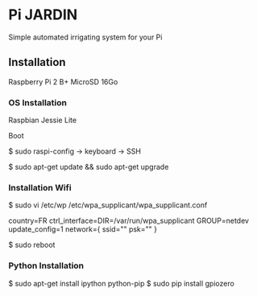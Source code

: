 # Pi JARDIN

Simple automated irrigating system for your Pi

## Installation

Raspberry Pi 2 B+
MicroSD 16Go


### OS Installation

Raspbian Jessie Lite

Boot

$ sudo raspi-config
-> keyboard
-> SSH

$ sudo apt-get update && sudo apt-get upgrade

### Installation Wifi

$ sudo vi /etc/wp /etc/wpa_supplicant/wpa_supplicant.conf

country=FR
ctrl_interface=DIR=/var/run/wpa_supplicant GROUP=netdev
update_config=1
network={
ssid="<my wifi SSID>"
psk="<my password>"
}


$ sudo reboot

### Python Installation

$ sudo apt-get install ipython python-pip
$ sudo pip install gpiozero

